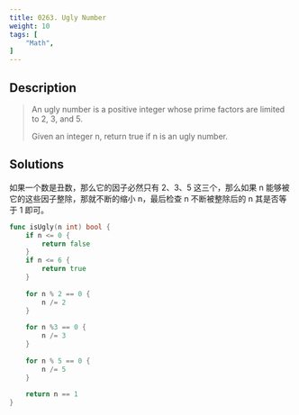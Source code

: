 ```yaml
---
title: 0263. Ugly Number
weight: 10
tags: [
	"Math",
]
---
```

## Description
> An ugly number is a positive integer whose prime factors are limited to 2, 3, and 5.
> 
> Given an integer n, return true if n is an ugly number.

## Solutions
如果一个数是丑数，那么它的因子必然只有 2、3、5 这三个，那么如果 n 能够被它的这些因子整除，那就不断的缩小 n，最后检查 n 不断被整除后的 n 其是否等于 1 即可。
```go
func isUgly(n int) bool {
    if n <= 0 {
        return false
    }
    if n <= 6 {
        return true
    }
    
    for n % 2 == 0 {
        n /= 2
    }
    
    for n %3 == 0 {
        n /= 3
    }
    
    for n % 5 == 0 {
        n /= 5
    }
    
    return n == 1
}
```


